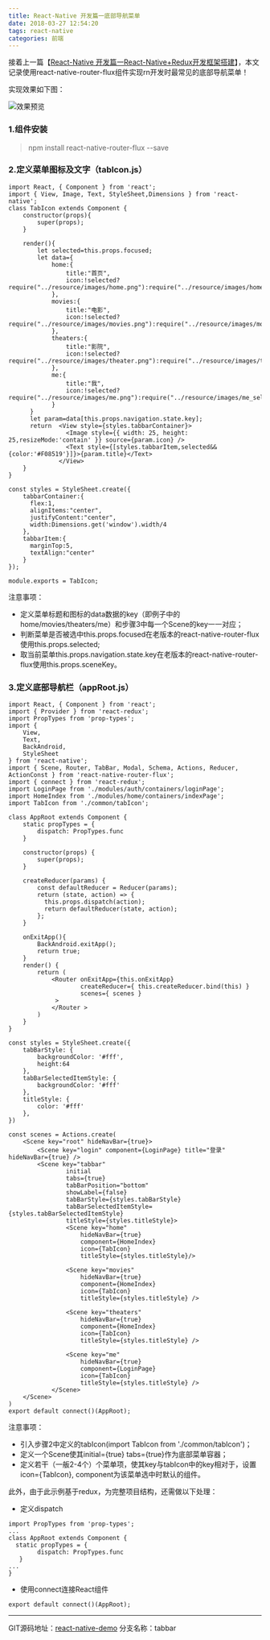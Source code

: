 ```yaml
---
title: React-Native 开发篇一底部导航菜单
date: 2018-03-27 12:54:20
tags: react-native
categories: 前端
---
```


接着上一篇【[React-Native 开发篇一React-Native+Redux开发框架搭建](https://wangheng3751.github.io/2018/02/02/react-native-redux-demo/)】，本文记录使用react-native-router-flux组件实现rn开发时最常见的底部导航菜单！

实现效果如下图：

![效果预览](https://upload-images.jianshu.io/upload_images/9814928-5a4054b08e3482ea.png?imageMogr2/auto-orient/strip%7CimageView2/2/w/1240)

### 1.组件安装
>npm install react-native-router-flux --save

### 2.定义菜单图标及文字（tabIcon.js）
```
import React, { Component } from 'react';
import { View, Image, Text, StyleSheet,Dimensions } from 'react-native';
class TabIcon extends Component {
    constructor(props){
        super(props);       
    }

    render(){
        let selected=this.props.focused;
        let data={
            home:{
                title:"首页",
                icon:!selected?require("../resource/images/home.png"):require("../resource/images/home_selected.png")
            },
            movies:{
                title:"电影",
                icon:!selected?require("../resource/images/movies.png"):require("../resource/images/movies_selected.png")
            },
            theaters:{
                title:"影院",
                icon:!selected?require("../resource/images/theater.png"):require("../resource/images/theater_selected.png")
            },
            me:{
                title:"我",
                icon:!selected?require("../resource/images/me.png"):require("../resource/images/me_selected.png")
            }
      }
      let param=data[this.props.navigation.state.key];
      return  <View style={styles.tabbarContainer}>
                <Image style={{ width: 25, height: 25,resizeMode:'contain' }} source={param.icon} />
                <Text style={[styles.tabbarItem,selected&&{color:'#F08519'}]}>{param.title}</Text>
              </View>
    }
}

const styles = StyleSheet.create({
    tabbarContainer:{
      flex:1,
      alignItems:"center",
      justifyContent:"center",
      width:Dimensions.get('window').width/4
    },
    tabbarItem:{  
      marginTop:5,    
      textAlign:"center"
    }
});

module.exports = TabIcon;
```
注意事项：
- 定义菜单标题和图标的data数据的key（即例子中的home/movies/theaters/me）和步骤3中每一个Scene的key一一对应；
- 判断菜单是否被选中this.props.focused在老版本的react-native-router-flux使用this.props.selected;
- 取当前菜单this.props.navigation.state.key在老版本的react-native-router-flux使用this.props.sceneKey。
### 3.定义底部导航栏（appRoot.js）
```
import React, { Component } from 'react';
import { Provider } from 'react-redux';
import PropTypes from 'prop-types';
import {
    View,
    Text,
    BackAndroid,
    StyleSheet
} from 'react-native';
import { Scene, Router, TabBar, Modal, Schema, Actions, Reducer, ActionConst } from 'react-native-router-flux';
import { connect } from 'react-redux';
import LoginPage from './modules/auth/containers/loginPage';
import HomeIndex from './modules/home/containers/indexPage';
import TabIcon from './common/tabIcon';

class AppRoot extends Component {
    static propTypes = {
        dispatch: PropTypes.func
    }

    constructor(props) {
        super(props);
    }

    createReducer(params) {
        const defaultReducer = Reducer(params);
        return (state, action) => {
          this.props.dispatch(action);
          return defaultReducer(state, action);
        };
    }

    onExitApp(){
        BackAndroid.exitApp();
        return true;
    }
    render() {
        return (
            <Router onExitApp={this.onExitApp} 
                    createReducer={ this.createReducer.bind(this) }
                    scenes={ scenes }
             >          
            </Router >
        )
    }    
}

const styles = StyleSheet.create({
    tabBarStyle: {
        backgroundColor: '#fff',
        height:64
    },
    tabBarSelectedItemStyle: {
        backgroundColor: '#fff'
    },
    titleStyle: {
        color: '#fff'
    },
})

const scenes = Actions.create(
    <Scene key="root" hideNavBar={true}>
        <Scene key="login" component={LoginPage} title="登录" hideNavBar={true} />
        <Scene key="tabbar"
                initial
                tabs={true}
                tabBarPosition="bottom"
                showLabel={false}
                tabBarStyle={styles.tabBarStyle}
                tabBarSelectedItemStyle={styles.tabBarSelectedItemStyle}
                titleStyle={styles.titleStyle}>
                <Scene key="home"
                    hideNavBar={true}
                    component={HomeIndex}
                    icon={TabIcon}
                    titleStyle={styles.titleStyle}/>

                <Scene key="movies"
                    hideNavBar={true}
                    component={HomeIndex}      
                    icon={TabIcon}                
                    titleStyle={styles.titleStyle} />

                <Scene key="theaters"
                    hideNavBar={true}
                    component={HomeIndex}                           
                    icon={TabIcon}
                    titleStyle={styles.titleStyle} />

                <Scene key="me"
                    hideNavBar={true}
                    component={LoginPage}                    
                    icon={TabIcon}
                    titleStyle={styles.titleStyle} />
            </Scene>
    </Scene>
)
export default connect()(AppRoot);
```
注意事项：
- 引入步骤2中定义的tabIcon(import TabIcon from './common/tabIcon')；
- 定义一个Scene使其initial={true}  tabs={true}作为底部菜单容器；
- 定义若干（一舨2-4个）个菜单项，使其key与tabIcon中的key相对于，设置icon={TabIcon}, component为该菜单选中时默认的组件。

此外，由于此示例基于redux，为完整项目结构，还需做以下处理：

- 定义dispatch
```
import PropTypes from 'prop-types';
...
class AppRoot extends Component {
  static propTypes = {
        dispatch: PropTypes.func
   }
...
}
```

- 使用connect连接React组件
```
export default connect()(AppRoot);
```

---
GIT源码地址：[react-native-demo](https://github.com/wangheng3751/react-native-demo)     分支名称：tabbar
